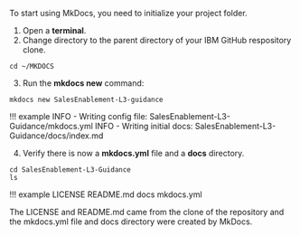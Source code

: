 To  start using MkDocs, you need to initialize your project folder.

1. Open a **terminal**.
2. Change directory to the parent directory of your IBM GitHub respository clone.

```
cd ~/MKDOCS
```

3. Run the **mkdocs new** command:

```
mkdocs new SalesEnablement-L3-guidance
```

!!! example
    INFO     -  Writing config file: SalesEnablement-L3-Guidance/mkdocs.yml
    INFO     -  Writing initial docs: SalesEnablement-L3-Guidance/docs/index.md

4. Verify there is now a **mkdocs.yml** file and a **docs** directory.

```
cd SalesEnablement-L3-Guidance
ls
```

!!! example
    LICENSE       README.md      docs    mkdocs.yml

The LICENSE and README.md came from the clone of the repository and the mkdocs.yml file and docs directory were created by MkDocs.
